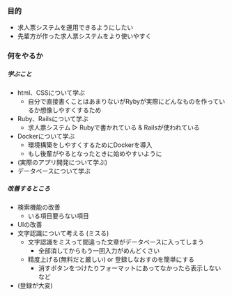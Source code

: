 ### 目的

- 求人票システムを運用できるようにしたい
- 先輩方が作った求人票システムをより使いやすく


### 何をやるか

##### 学ぶこと
- html、CSSについて学ぶ
	- 自分で直接書くことはあまりないがRybyが実際にどんなものを作っているか想像しやすくするため
- Ruby、Railsについて学ぶ
	- 求人票システム ▷ Rubyで書かれている & Railsが使われている
- Dockerについて学ぶ
	- 環境構築をしやすくするためにDockerを導入
	- もし後輩がやるとなったときに始めやすいように
- (実際のアプリ開発について学ぶ)
- データベースについて学ぶ

##### 改善するところ
- 検索機能の改善
	- いる項目要らない項目
- UIの改善
- 文字認識について考える (ミスる)
	- 文字認識をミスって間違った文章がデータベースに入ってしまう
		- 全部消してからもう一回入力がめんどくさい
	- 精度上げる(無料だと厳しい) or 登録しなおすのを簡単にする
		- 消すボタンをつけたりフォーマットにあってなかったら表示しないなど
- (登録が大変)
